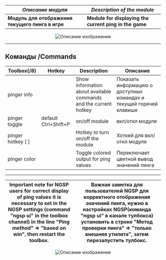 
***Описание модуля*** | ***Description of the module***
--- | ---
**Модуль для отображения текущего пинга в игре** | **Module for displaying the current ping in the game**

<p align="center">
  <img src="https://github.com/user-attachments/assets/acae9422-dd99-4ea0-bfe8-ff8ed7cc6df0" alt="Описание изображения">
</p>

____________________________________________________________________________________________________________________________________________________________________________

## Команды /Commands
Toolbox(/8) | Hotkey | Description | Описание
--- | --- | --- | ---
pinger info |  | Show information about available commands and the current hotkey | Показать информацию о доступных командах и текущей горячей клавише
pinger toggle | default Ctrl+Shift+P | on/off module | вкл/откл модуля 
pinger hotkey [ ] |  | Hotkey to turn on/off the module | Хоткей для вкл/откл модуля
pinger color | | Toggle colored output for ping values | Переключает цветной вывод значений пинга
____________________________________________________________________________________________________________________________________________________________________________

Important note for NGSP users for correct display of ping values ​​it is necessary to set in the NGSP settings (command "ngsp ui" in the toolbox channel) in the line "Ping method" => "based on win", then restart the toolbox. | Важная заметка для пользователей NGSP для корректного отображения значений пинга, нужно в настройках NGSP(команда "ngsp ui" в канале тулбокса) установить в строке "Метод проверки пинга" => "только внешняя утилита", затем перезапустить тулбокс.
--- | ---

<p align="center">
  <img src="https://github.com/user-attachments/assets/07a7a038-9756-4a8e-b283-b04b2ab9beab" alt="Описание изображения">
</p>

